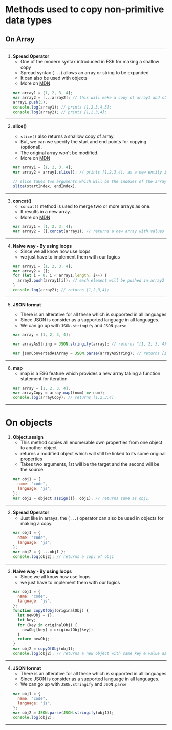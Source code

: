 # Methods used to copy non-primitive data types

## **On Array**

---

1. **Spread Operator**
   - One of the modern syntax introduced in ES6 for making a shallow copy
   - Spread syntax (`...`) allows an array or string to be expanded
   - It can also be used with objects
   - More on [MDN](https://developer.mozilla.org/en-US/docs/Web/JavaScript/Reference/Operators/Spread_syntax)
   ```js
   var array1 = [1, 2, 3, 4];
   var array2 = [...array2]; // this will make a copy of array1 and stores in array2 which has no link to array1
   array1.push(5);
   console.log(array1); // prints [1,2,3,4,5];
   console.log(array2); // prints [1,2,3,4];
   ```

---

2.  **slice()**

    - `slice()` also returns a shallow copy of array.
    - But, we can we specify the start and end points for copying (optional).
    - The original array won't be modified.
    - More on [MDN](https://developer.mozilla.org/en-US/docs/Web/JavaScript/Reference/Global_Objects/Array/slice)

    ```js
    var array1 = [1, 2, 3, 4];
    var array2 = array1.slice(); // prints [1,2,3,4]; as a new entity in heap memory

    // slice takes two arguments which will be the indexes of the array
    slice(startIndex, endIndex);
    ```

---

3. **concat()**
   - `concat()` method is used to merge two or more arrays as one.
   - It results in a new array.
   - More on [MDN](https://developer.mozilla.org/en-US/docs/Web/JavaScript/Reference/Global_Objects/Array/concat)
   ```js
   var array1 = [1, 2, 3, 4];
   var array2 = [].concat(array1); // returns a new array with values of array1
   ```

---

4. **Naive way - By using loops**
   - Since we all know how use loops
   - we just have to implement them with our logics
   ```js
   var array1 = [1, 2, 3, 4];
   var array2 = [];
   for (let i = 0; i < array1.length; i++) {
     array2.push(array1[i]); // each element will be pushed in array2
   }
   console.log(array2); // returns [1,2,3,4];
   ```

---

5. **JSON format**

   - There is an alterative for all these which is supported in all languages
   - Since JSON is consider as a supported language in all languages.
   - We can go up with `JSON.stringify` and `JSON.parse`

   ```js
   var array = [1, 2, 3, 4];

   var arrayAsString = JSON.stringify(array); // returns "[1, 2, 3, 4]"

   var jsonConvertedAsArray = JSON.parse(arrayAsString); // returns [1,2,3,4] as array
   ```

---

6. **map**
   - map is a ES6 feature which provides a new array taking a function statement for iteration
   ```js
   var array = [1, 2, 3, 4];
   var arrayCopy = array.map((num) => num);
   console.log(arrayCopy); // returns [1,2,3,4]
   ```

---

# On objects

1. **Object.assign**
   - This method copies all enumerable own properties from one object to another object
   - returns a modified object which will still be linked to its some original properties
   - Takes two arguments, 1st will be the target and the second will be the source.
   ```js
   var obj1 = {
     name: "code",
     language: "js",
   };
   var obj2 = object.assign({}, obj1); // returns same as obj1.
   ```

---

2. **Spread Operator**
   - Just like in arrays, the (`...`) operator can also be used in objects for making a copy.
   ```js
   var obj1 = {
     name: "code",
     language: "js",
   };
   var obj2 = { ...obj1 };
   console.log(obj2); // returns a copy of obj1
   ```

---

3. **Naive way - By using loops**
   - Since we all know how use loops
   - we just have to implement them with our logics
   ```js
   var obj1 = {
     name: "code",
     language: "js",
   };
   function copyOfObj(originalObj) {
     let newObj = {};
     let key;
     for (key in originalObj) {
       newObj[key] = originalObj[key];
     }
     return newObj;
   }
   var obj2 = copyOfObj(obj1);
   console.log(obj2); // returns a new object with same key & value as obj1;
   ```

---

4. **JSON format**
   - There is an alterative for all these which is supported in all languages
   - Since JSON is consider as a supported language in all languages.
   - We can go up with `JSON.stringify` and `JSON.parse`
   ```js
   var obj1 = {
     name: "code",
     language: "js",
   };
   var obj2 = JSON.parse(JSON.stringify(obj1));
   console.log(obj2);
   ```

---

